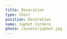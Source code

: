 ```yaml
---
title: Decoration
type: Chair
position: Decoration
name: Japhet Cordero
photo: /assets/japhet.jpg
---
```


